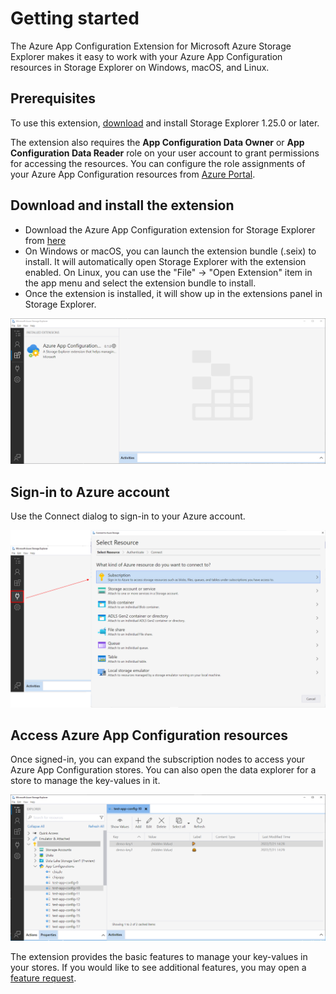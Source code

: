 # Getting started

The Azure App Configuration Extension for Microsoft Azure Storage Explorer makes it easy to work with your Azure App Configuration resources in Storage Explorer on Windows, macOS, and Linux.

## Prerequisites

To use this extension, [download](https://azure.microsoft.com/features/storage-explorer/) and install Storage Explorer 1.25.0 or later.

The extension also requires the **App Configuration Data Owner** or **App Configuration Data Reader** role on your user account to grant permissions for accessing the resources. You can configure the role assignments of your Azure App Configuration resources from [Azure Portal](https://portal.azure.com).

## Download and install the extension

- Download the Azure App Configuration extension for Storage Explorer from [here](https://github.com/microsoft/azure-app-configuration-se-extension/releases)
- On Windows or macOS, you can launch the extension bundle (.seix) to install. It will automatically open Storage Explorer with the extension enabled. On Linux, you can use the "File" → "Open Extension" item in the app menu and select the extension bundle to install.
- Once the extension is installed, it will show up in the extensions panel in Storage Explorer.

![Installed extension](./images/InsatlledExtension.PNG)

## Sign-in to Azure account

Use the Connect dialog to sign-in to your Azure account.

![Sign-in Dialog](./images/SignInCombined.png)

## Access Azure App Configuration resources

Once signed-in, you can expand the subscription nodes to access your Azure App Configuration stores. You can also open the data explorer for a store to manage the key-values in it.

![Extension tree explorer](./images/ExtensionTreeExplorer.PNG)

The extension provides the basic features to manage your key-values in your stores. If you would like to see additional features, you may open a [feature request](https://github.com/microsoft/azure-app-configuration-se-extension/issues).
